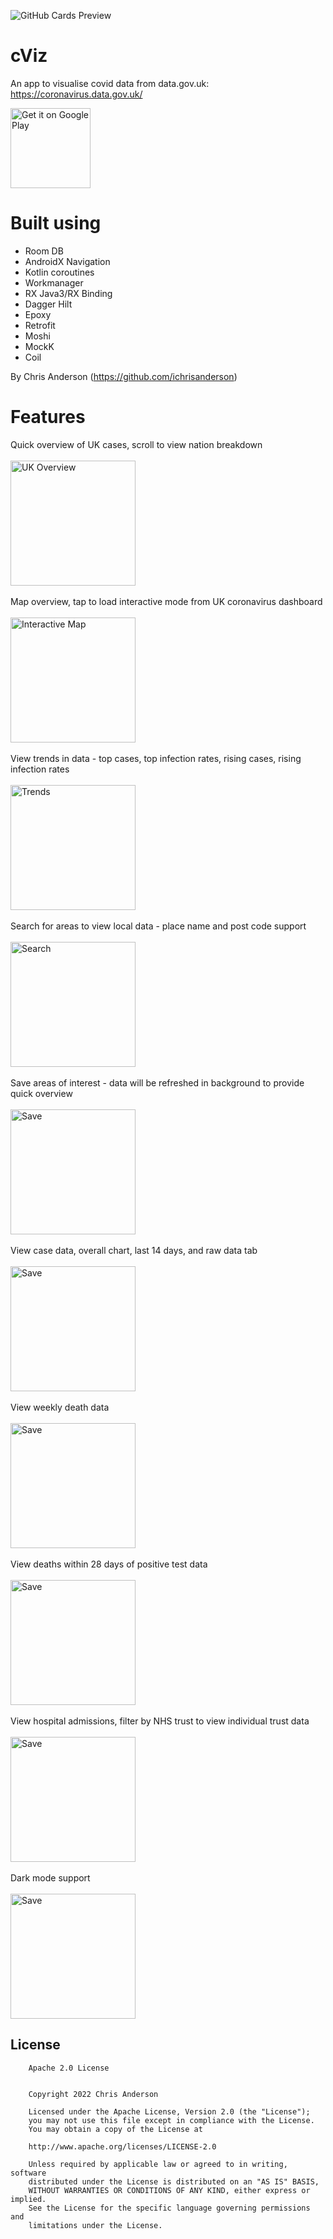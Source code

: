 ![GitHub Cards Preview](https://github.com/ichrisanderson/cviz/blob/main/media/feature.png?raw=true)
# cViz
An app to visualise covid data from data.gov.uk: <a href='https://coronavirus.data.gov.uk/'>https://coronavirus.data.gov.uk/</a>

<a href='https://play.google.com/store/apps/details?id=com.chrisa.cviz&pcampaignid=pcampaignidMKT-Other-global-all-co-prtnr-py-PartBadge-Mar2515-1'><img alt='Get it on Google Play' src='https://play.google.com/intl/en_us/badges/static/images/badges/en_badge_web_generic.png' width="128"/></a>

# Built using
- Room DB
- AndroidX Navigation
- Kotlin coroutines
- Workmanager
- RX Java3/RX Binding
- Dagger Hilt
- Epoxy
- Retrofit
- Moshi
- MockK
- Coil

By Chris Anderson (https://github.com/ichrisanderson)

# Features
Quick overview of UK cases, scroll to view nation breakdown
<br />
<br />
<img alt='UK Overview' src='https://github.com/ichrisanderson/cviz/blob/main/media/gifs/uk_overview.gif?raw=true' width="200"/>
<br />
<br />
Map overview, tap to load interactive mode from UK coronavirus dashboard
<br />
<br />
<img alt='Interactive Map' src='https://github.com/ichrisanderson/cviz/blob/main/media/gifs/interactive_map_link.gif?raw=true' width="200"/>
<br />
<br />
View trends in data - top cases, top infection rates, rising cases, rising infection rates
<br />
<br />
<img alt='Trends' src='https://github.com/ichrisanderson/cviz/blob/main/media/gifs/trends.gif?raw=true' width="200"/>
<br />
<br />
Search for areas to view local data - place name and post code support
<br />
<br />
<img alt='Search' src='https://github.com/ichrisanderson/cviz/blob/main/media/gifs/search.gif?raw=true' width="200"/>
<br />
<br />
Save areas of interest - data will be refreshed in background to provide quick overview
<br />
<br />
<img alt='Save' src='https://github.com/ichrisanderson/cviz/blob/main/media/gifs/save.gif?raw=true' width="200"/>
<br />
<br />
View case data, overall chart, last 14 days, and raw data tab
<br />
<br />
<img alt='Save' src='https://github.com/ichrisanderson/cviz/blob/main/media/gifs/cases.gif?raw=true' width="200"/>
<br />
<br />
View weekly death data
<br />
<br />
<img alt='Save' src='https://github.com/ichrisanderson/cviz/blob/main/media/gifs/weekly_deaths.gif?raw=true' width="200"/>
<br />
<br />
View deaths within 28 days of positive test data
<br />
<br />
<img alt='Save' src='https://github.com/ichrisanderson/cviz/blob/main/media/gifs/deaths_within_28_days.gif?raw=true' width="200"/>
<br />
<br />
View hospital admissions, filter by NHS trust to view individual trust data
<br />
<br />
<img alt='Save' src='https://github.com/ichrisanderson/cviz/blob/main/media/gifs/hospitals.gif?raw=true' width="200"/>
<br />
<br />
Dark mode support
<br />
<br />
<img alt='Save' src='https://github.com/ichrisanderson/cviz/blob/main/media/gifs/dark_mode.gif?raw=true' width="200"/>

## License
```
    Apache 2.0 License


    Copyright 2022 Chris Anderson

    Licensed under the Apache License, Version 2.0 (the "License");
    you may not use this file except in compliance with the License.
    You may obtain a copy of the License at

    http://www.apache.org/licenses/LICENSE-2.0

    Unless required by applicable law or agreed to in writing, software
    distributed under the License is distributed on an "AS IS" BASIS,
    WITHOUT WARRANTIES OR CONDITIONS OF ANY KIND, either express or implied.
    See the License for the specific language governing permissions and
    limitations under the License.
```
